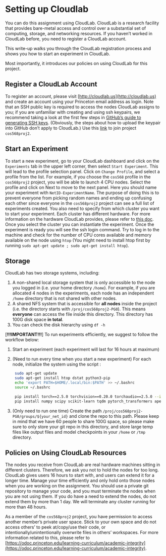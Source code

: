 # Setting up Cloudlab

You can do this assignment using CloudLab. CloudLab is a research facility that provides bare-metal access and control over a substantial set of computing, storage, and networking resources. If you haven’t worked in CloudLab before, you need to register a CloudLab account.

This write-up walks you through the CloudLab registration process and shows you how to start an experiment in CloudLab.

Most importantly, it introduces our policies on using CloudLab for this project.

## Register a CloudLab Account

To register an account, please visit [http://cloudlab.us](http://cloudlab.us) and create an account using your Princeton email address as login. Note that an SSH public key is required to access the nodes CloudLab assigns to you; if you are unfamiliar with creating and using ssh keypairs, we recommend taking a look at the first few steps in [GitHub’s guide to generating SSH keys](https://docs.github.com/en/authentication/connecting-to-github-with-ssh). (Obviously, the steps about how to upload the keypair into GitHub don’t apply to CloudLab.) Use this [link](https://www.cloudlab.us/signup.php?pid=cos568proj2) to join project `cos568proj2`.

## Start an Experiment

To start a new experiment, go to your CloudLab dashboard and click on the `Experiments` tab in the upper left corner, then select `Start Experiment`. This will lead to the profile selection panel. Click on `Change Profile`, and select a profile from the list. For example, if you choose the `cos568` profile in the `cos568proj2` project, you will be able to launch 4 CPU nodes. Select the profile and click on Next to move to the next panel. Here you should name your experiment with `NetID-ExperimentName`. The purpose of doing this is to prevent everyone from picking random names and ending up confusing each other since everyone in the `cos568proj2` project can see a full list of experiments created. You also need to specify from which cluster you want to start your experiment. Each cluster has different hardware. For more information on the hardware CloudLab provides, please refer to [this doc](https://docs.cloudlab.us/hardware.html). Once you select the cluster you can instantiate the experiment. Once the experiment is ready you will see the ssh login command. Try to log in to the machine and check for the number of CPU cores available and memory available on the node using `htop` (You might need to install htop first by running `sudo apt-get update ; sudo apt-get install htop`).


## Storage

CloudLab has two storage systems, including:
1. A non-shared local storage system that is only accessible to the node you logged in (i.e. your home directory `/home`). For example, if you are allocated 4 nodes in the experiments, each node has an independent `/home` directory that is not shared with other nodes.
2. A shared NFS system that is accessible for **all nodes** inside the project (i.e. the directory starts with `/proj/cos568proj2-PG0`). This means **everyone** can access the file inside this directory. This directory has 100G disk space **in total**.
3. You can check the disk hierarchy using `df -h`

[**!!!IMPORTANT!!!**]
To run experiments efficiently, we suggest to follow the workflow below:
1. Start an experiment (each experiment will last for 16 hours at maximum)
2. (Need to run every time when you start a new experiment) For each node, initialize the system using the script :
   ```bash
    sudo apt-get update
    sudo apt-get install htop dstat python3-pip
    echo 'export PATH=$HOME/.local/bin:$PATH' >> ~/.bashrc
    source ~/.bashrc
    
    pip install torch==2.5.0 torchvision==0.20.0 torchaudio==2.5.0 --index-url https://download.pytorch.org/whl/cpu
    pip install numpy scipy scikit-learn tqdm pytorch_transformers apex
   ```

3. (Only need to run one time) Create the path `/proj/cos568proj2-PG0/groups/${your_net_id}` and clone the repo to this path. Please keep in mind that we have 60 people to share 100G space, so please make sure to only store your git repo in this directory, and store large temp files like output files and model checkpoints in your `/home`  or `/tmp` directory. 


## Policies on Using CloudLab Resources

The nodes you receive from CloudLab are real hardware machines sitting in different clusters. Therefore, we ask you not to hold the nodes for too long. CloudLab gives users 16 hours to start with, and users can extend it for a longer time. Manage your time efficiently and only hold onto those nodes when you are working on the assignment. You should use a private git repository to manage your code, and you must terminate the nodes when you are not using them. If you do have a need to extend the nodes, do not extend them by more than 1 day. We will terminate any cluster running for more than 48 hours.

As a member of the `cos568proj2` project, you have permission to access another member’s private user space. Stick to your own space and do not access others’ to peek at/copy/use their code, or intentionally/unintentionally overwrite files in others’ workspaces. For more information related to this, please refer to [https://odoc.princeton.edu/learning-curriculum/academic-integrity](https://odoc.princeton.edu/learning-curriculum/academic-integrity).
